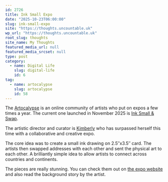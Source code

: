 ```yaml
---
id: 2726
title: Ink Small Expo
date: "2025-10-23T06:00:00"
slug: ink-small-expo
site: "https://thoughts.uncountable.uk"
wp_url: "https://thoughts.uncountable.uk"
root_slug: thoughts
site_name: My Thoughts
featured_media_url: null
featured_media_srcset: null
type: post
category:
  - name: Digital Life
    slug: digital-life
    id: 6
tag:
  - name: artocalypse
    slug: artocalypse
    id: 58
---
```



<p>The <a href="https://artocalypse.org/">Artocalypse</a> is an online community of artists who put on expos a few times a year.  The current one launched in November 2025 is <a href="https://the.artocalypse.org/expo/2025-ink-small-expo-and-swap/">Ink Small &amp; Swap</a>.</p>



<p>The artistic director and curator is <a href="https://iamkimberly.org/">Kimberly</a> who has surpassed herself this time with a collaborative and creative expo.  </p>



<p>The core idea was to create a small ink drawing on 2.5&#8243;x3.5&#8243; card.  The artists then swapped addresses with each other and sent the physical art to each other.  A brilliantly simple idea to allow artists to connect across countries and continents.</p>



<p>The pieces are really stunning.  You can check them out on <a href="https://the.artocalypse.org/expo/2025-ink-small-expo-and-swap/">the expo website</a> and also read the background story by the artist.</p>
